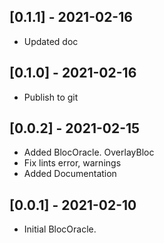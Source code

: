 ## [0.1.1] - 2021-02-16

* Updated doc

## [0.1.0] - 2021-02-16

* Publish to git

## [0.0.2] - 2021-02-15

* Added BlocOracle. OverlayBloc
* Fix lints error, warnings
* Added Documentation

## [0.0.1] - 2021-02-10

* Initial BlocOracle.
